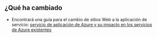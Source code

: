 ## <a name="whats-changed"></a>¿Qué ha cambiado
* Encontrará una guía para el cambio de sitios Web a la aplicación de servicio: [servicio de aplicación de Azure y su impacto en los servicios de Azure existentes](http://go.microsoft.com/fwlink/?LinkId=529714)
